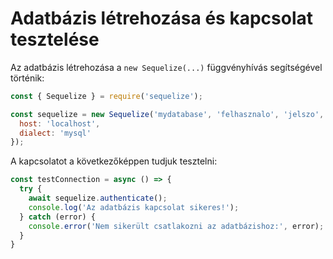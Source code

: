 # Adatbázis létrehozása és kapcsolat tesztelése

Az adatbázis létrehozása a `new Sequelize(...)` függvényhívás segítségével történik:

```javascript
const { Sequelize } = require('sequelize');

const sequelize = new Sequelize('mydatabase', 'felhasznalo', 'jelszo', {
  host: 'localhost',
  dialect: 'mysql'
});

```

A kapcsolatot a következőképpen tudjuk tesztelni:

```javascript
const testConnection = async () => {
  try {
    await sequelize.authenticate();
    console.log('Az adatbázis kapcsolat sikeres!');
  } catch (error) {
    console.error('Nem sikerült csatlakozni az adatbázishoz:', error);
  }
}
```